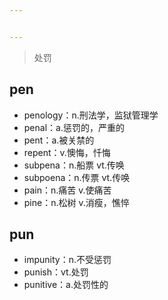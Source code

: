 ```yaml
---


---
```


<blockquote>
<p>处罚</p>
</blockquote>
<h2 id="pen">pen</h2>
<ul>
<li>penology：n.刑法学，监狱管理学</li>
<li>penal：a.惩罚的，严重的</li>
<li>pent：a.被关禁的</li>
<li>repent：v.懊悔，忏悔</li>
<li>subpena：n.船票 vt.传唤</li>
<li>subpoena：n.传票 vt.传唤</li>
<li>pain：n.痛苦 v.使痛苦</li>
<li>pine：n.松树 v.消瘦，憔悴</li>
</ul>
<h2 id="pun">pun</h2>
<ul>
<li>impunity：n.不受惩罚</li>
<li>punish：vt.处罚</li>
<li>punitive：a.处罚性的</li>
</ul>

